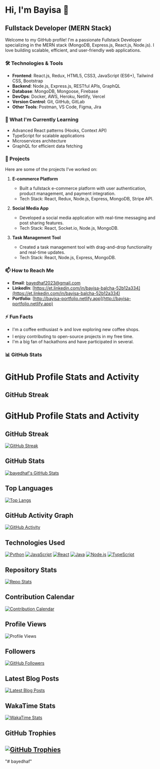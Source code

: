 # Hi, I'm Bayisa 👋


## Fullstack Developer (MERN Stack)

Welcome to my GitHub profile! I'm a passionate Fullstack Developer specializing in the MERN stack (MongoDB, Express.js, React.js, Node.js). I love building scalable, efficient, and user-friendly web applications. 

### 🛠️ Technologies & Tools

- **Frontend**: React.js, Redux, HTML5, CSS3, JavaScript (ES6+), Tailwind CSS, Bootstrap
- **Backend**: Node.js, Express.js, RESTful APIs, GraphQL
- **Database**: MongoDB, Mongoose, Firebase
- **DevOps**: Docker, AWS, Heroku, Netlify, Vercel
- **Version Control**: Git, GitHub, GitLab
- **Other Tools**: Postman, VS Code, Figma, Jira

### 🌱 What I'm Currently Learning

- Advanced React patterns (Hooks, Context API)
- TypeScript for scalable applications
- Microservices architecture
- GraphQL for efficient data fetching

### 💼 Projects

Here are some of the projects I've worked on:

1. **E-commerce Platform**  
   - Built a fullstack e-commerce platform with user authentication, product management, and payment integration.
   - Tech Stack: React, Redux, Node.js, Express, MongoDB, Stripe API.

2. **Social Media App**  
   - Developed a social media application with real-time messaging and post sharing features.
   - Tech Stack: React, Socket.io, Node.js, MongoDB.

3. **Task Management Tool**  
   - Created a task management tool with drag-and-drop functionality and real-time updates.
   - Tech Stack: React, Node.js, Express, MongoDB.

### 📫 How to Reach Me

- **Email**: [bayedhaf2023@gmail.com](mailto:bayedhaf2023@gmail.com)
- **LinkedIn**: [https://et.linkedin.com/in/bayisa-balcha-52b12a334](https://et.linkedin.com/in/bayisa-balcha-52b12a334)
- **Portfolio**: [http://bayisa-portfolio.netlify.app](http://bayisa-portfolio.netlify.app)

### ⚡ Fun Facts

- I'm a coffee enthusiast ☕ and love exploring new coffee shops.
- I enjoy contributing to open-source projects in my free time.
- I'm a big fan of hackathons and have participated in several.

### 📊 GitHub Stats
# GitHub Profile Stats and Activity

## GitHub Streak
# GitHub Profile Stats and Activity

## GitHub Streak
[![GitHub Streak](https://github-readme-streak-stats.herokuapp.com/?user=bayedhaf&theme=dark)](https://git.io/streak-stats)

## GitHub Stats
[![bayedhaf's GitHub Stats](https://github-readme-stats.vercel.app/api?username=bayedhaf&show_icons=true&theme=dark&include_all_commits=true&count_private=true)](https://github.com/bayedhaf)

## Top Languages
[![Top Langs](https://github-readme-stats.vercel.app/api/top-langs/?username=bayedhaf&layout=compact&theme=dark&langs_count=8&hide=html,css)](https://github.com/bayedhaf)

## GitHub Activity Graph
[![GitHub Activity](https://github-readme-activity-graph.cyclic.app/graph?username=bayedhaf&theme=react&area=true&hide_border=true)](https://github.com/bayedhaf)

## Technologies Used
[![Python](https://img.shields.io/badge/Python-3776AB?style=flat&logo=python&logoColor=white)](https://python.org)
[![JavaScript](https://img.shields.io/badge/JavaScript-F7DF1E?style=flat&logo=javascript&logoColor=black)](https://developer.mozilla.org/en-US/docs/Web/JavaScript)
[![React](https://img.shields.io/badge/React-61DAFB?style=flat&logo=react&logoColor=black)](https://reactjs.org)
[![Java](https://img.shields.io/badge/Java-ED8B00?style=flat&logo=java&logoColor=white)](https://java.com)
[![Node.js](https://img.shields.io/badge/Node.js-339933?style=flat&logo=node.js&logoColor=white)](https://nodejs.org)
[![TypeScript](https://img.shields.io/badge/TypeScript-3178C6?style=flat&logo=typescript&logoColor=white)](https://typescriptlang.org)

## Repository Stats
[![Repo Stats](https://github-readme-stats.vercel.app/api/pin/?username=bayedhaf&repo=your-repo-name&theme=dark)](https://github.com/bayedhaf/your-repo-name)

## Contribution Calendar
[![Contribution Calendar](https://github-readme-activity-graph.cyclic.app/graph?username=bayedhaf&theme=github&area=true&hide_border=true)](https://github.com/bayedhaf)

## Profile Views
![Profile Views](https://komarev.com/ghpvc/?username=bayedhaf&color=blue&style=flat)

## Followers
[![GitHub Followers](https://img.shields.io/github/followers/bayedhaf?label=Follow&style=social)](https://github.com/bayedhaf)

## Latest Blog Posts
[![Latest Blog Posts](https://github-readme-blog-posts.vercel.app/api/posts?username=bayedhaf&count=3)](https://your-blog-url.com)

## WakaTime Stats
[![WakaTime Stats](https://github-readme-stats.vercel.app/api/wakatime?username=bayedhaf&theme=dark)](https://wakatime.com/@bayedhaf)

## GitHub Trophies
[![GitHub Trophies](https://github-profile-trophy.vercel.app/?username=bayedhaf&theme=onedark&row=2&column=3)](https://github.com/bayedhaf)
---
"# bayedhaf" 
